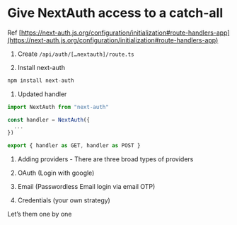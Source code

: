 # Give NextAuth access to a catch-all

Ref [https://next-auth.js.org/configuration/initialization#route-handlers-app](https://next-auth.js.org/configuration/initialization#route-handlers-app)

1.  Create `/api/auth/[…nextauth]/route.ts`

2.  Install next-auth

```javascript
npm install next-auth
```

1.  Updated handler

```javascript
import NextAuth from "next-auth"

const handler = NextAuth({
  ...
})

export { handler as GET, handler as POST }
```

1.  Adding providers - There are three broad types of providers

1.  OAuth (Login with google)
2.  Email (Passwordless Email login via email OTP)
3.  Credentials (your own strategy)

Let’s them one by one